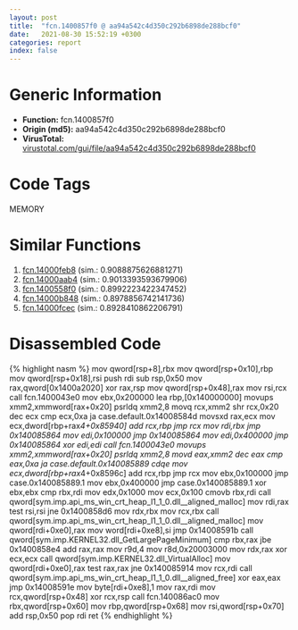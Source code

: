 ```yaml
---
layout: post
title:  "fcn.1400857f0 @ aa94a542c4d350c292b6898de288bcf0"
date:   2021-08-30 15:52:19 +0300
categories: report
index: false
---
```


# Generic Information
- **Function:** fcn.1400857f0
- **Origin (md5):** aa94a542c4d350c292b6898de288bcf0
- **VirusTotal:** [virustotal.com/gui/file/aa94a542c4d350c292b6898de288bcf0][virustotal_ref]

# Code Tags
<span class="tag" id="MEMORY">MEMORY</span>


# Similar Functions

1. [fcn.14000feb8][similar_1_ref] (sim.: 0.9088875626881271)
2. [fcn.14000aab4][similar_2_ref] (sim.: 0.9013393593679906)
3. [fcn.1400558f0][similar_3_ref] (sim.: 0.8992223422347452)
4. [fcn.14000b848][similar_4_ref] (sim.: 0.8978856742141736)
5. [fcn.14000fcec][similar_5_ref] (sim.: 0.8928410862206791)


# Disassembled Code

{% highlight nasm %}
mov qword[rsp+8],rbx
mov qword[rsp+0x10],rbp
mov qword[rsp+0x18],rsi
push rdi
sub rsp,0x50
mov rax,qword[0x1400a2020]
xor rax,rsp
mov qword[rsp+0x48],rax
mov rsi,rcx
call fcn.1400043e0
mov ebx,0x200000
lea rbp,[0x140000000]
movups xmm2,xmmword[rax+0x20]
psrldq xmm2,8
movq rcx,xmm2
shr rcx,0x20
dec ecx
cmp ecx,0xa
ja case.default.0x14008584d
movsxd rax,ecx
mov ecx,dword[rbp+rax*4+0x85940]
add rcx,rbp
jmp rcx
mov rdi,rbx
jmp 0x140085864
mov edi,0x100000
jmp 0x140085864
mov edi,0x400000
jmp 0x140085864
xor edi,edi
call fcn.1400043e0
movups xmm2,xmmword[rax+0x20]
psrldq xmm2,8
movd eax,xmm2
dec eax
cmp eax,0xa
ja case.default.0x140085889
cdqe
mov ecx,dword[rbp+rax*4+0x8596c]
add rcx,rbp
jmp rcx
mov ebx,0x100000
jmp case.0x140085889.1
mov ebx,0x400000
jmp case.0x140085889.1
xor ebx,ebx
cmp rbx,rdi
mov edx,0x1000
mov ecx,0x100
cmovb rbx,rdi
call qword[sym.imp.api_ms_win_crt_heap_l1_1_0.dll__aligned_malloc]
mov rdi,rax
test rsi,rsi
jne 0x1400858d6
mov rdx,rbx
mov rcx,rbx
call qword[sym.imp.api_ms_win_crt_heap_l1_1_0.dll__aligned_malloc]
mov qword[rdi+0xe0],rax
mov word[rdi+0xe8],si
jmp 0x14008591b
call qword[sym.imp.KERNEL32.dll_GetLargePageMinimum]
cmp rbx,rax
jbe 0x1400858e4
add rax,rax
mov r9d,4
mov r8d,0x20003000
mov rdx,rax
xor ecx,ecx
call qword[sym.imp.KERNEL32.dll_VirtualAlloc]
mov qword[rdi+0xe0],rax
test rax,rax
jne 0x140085914
mov rcx,rdi
call qword[sym.imp.api_ms_win_crt_heap_l1_1_0.dll__aligned_free]
xor eax,eax
jmp 0x14008591e
mov byte[rdi+0xe8],1
mov rax,rdi
mov rcx,qword[rsp+0x48]
xor rcx,rsp
call fcn.140086ac0
mov rbx,qword[rsp+0x60]
mov rbp,qword[rsp+0x68]
mov rsi,qword[rsp+0x70]
add rsp,0x50
pop rdi
ret
{% endhighlight %}


[similar_1_ref]: /report/fcn.14000feb8@c4af5ec7826361dc5a22db79be296638
[similar_2_ref]: /report/fcn.14000aab4@c4af5ec7826361dc5a22db79be296638
[similar_3_ref]: /report/fcn.1400558f0@3bee9e0608c478ffce0d10559aae732b
[similar_4_ref]: /report/fcn.14000b848@c4af5ec7826361dc5a22db79be296638
[similar_5_ref]: /report/fcn.14000fcec@c4af5ec7826361dc5a22db79be296638
[virustotal_ref]: https://www.virustotal.com/gui/file/aa94a542c4d350c292b6898de288bcf0